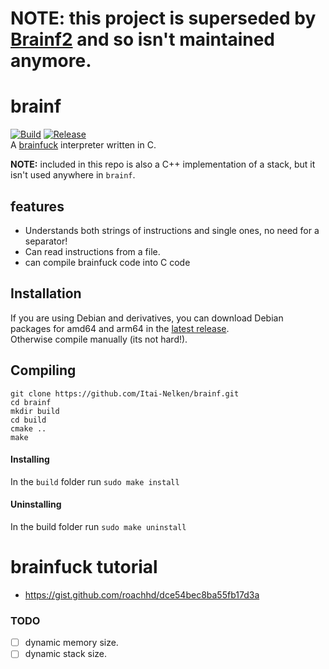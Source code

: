 # NOTE: this project is superseded by [Brainf2](https://github.com/Itai-Nelken/Brainf2) and so isn't maintained anymore.

# brainf
[![Build](https://github.com/Itai-Nelken/brainf/actions/workflows/build.yml/badge.svg)](https://github.com/Itai-Nelken/brainf/actions/workflows/build.yml)
[![Release](https://img.shields.io/github/v/release/Itai-Nelken/brainf?include_prereleases)](https://github.com/Itai-Nelken/brainf/releases/latest)<br>
A [brainfuck](https://esolangs.org/wiki/Brainfuck) interpreter written in C.

**NOTE:** included in this repo is also a C++ implementation of a stack, but it isn't used anywhere in `brainf`.

## features
- Understands both strings of instructions and single ones, no need for a separator!
- Can read instructions from a file.
- can compile brainfuck code into C code

## Installation
If you are using Debian and derivatives, you can download Debian packages for amd64 and arm64 in the [latest release](https://github.com/Itai-Nelken/brainf/releases/latest).<br>
Otherwise compile manually (its not hard!).

## Compiling
```
git clone https://github.com/Itai-Nelken/brainf.git
cd brainf
mkdir build
cd build
cmake ..
make
```
#### Installing
In the `build` folder run `sudo make install`

#### Uninstalling
In the build folder run `sudo make uninstall`

# brainfuck tutorial
- https://gist.github.com/roachhd/dce54bec8ba55fb17d3a

### TODO
- [ ] dynamic memory size.
- [ ] dynamic stack size.
